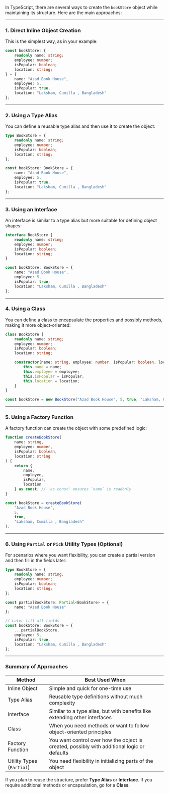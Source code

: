
In TypeScript, there are several ways to create the `bookStore` object while maintaining its structure. Here are the main approaches:

---

### **1. Direct Inline Object Creation**

This is the simplest way, as in your example:

```typescript
const bookStore: {
    readonly name: string;
    employee: number;
    isPopular: boolean;
    location: string;
} = {
    name: "Azad Book House",
    employee: 5,
    isPopular: true,
    location: "Laksham, Cumilla , Bangladesh"
};
```

---

### **2. Using a Type Alias**

You can define a reusable type alias and then use it to create the object:

```typescript
type BookStore = {
    readonly name: string;
    employee: number;
    isPopular: boolean;
    location: string;
};

const bookStore: BookStore = {
    name: "Azad Book House",
    employee: 5,
    isPopular: true,
    location: "Laksham, Cumilla , Bangladesh"
};
```

---

### **3. Using an Interface**

An interface is similar to a type alias but more suitable for defining object shapes:

```typescript
interface BookStore {
    readonly name: string;
    employee: number;
    isPopular: boolean;
    location: string;
}

const bookStore: BookStore = {
    name: "Azad Book House",
    employee: 5,
    isPopular: true,
    location: "Laksham, Cumilla , Bangladesh"
};
```

---

### **4. Using a Class**

You can define a class to encapsulate the properties and possibly methods, making it more object-oriented:

```typescript
class BookStore {
    readonly name: string;
    employee: number;
    isPopular: boolean;
    location: string;

    constructor(name: string, employee: number, isPopular: boolean, location: string) {
        this.name = name;
        this.employee = employee;
        this.isPopular = isPopular;
        this.location = location;
    }
}

const bookStore = new BookStore("Azad Book House", 5, true, "Laksham, Cumilla , Bangladesh");
```

---

### **5. Using a Factory Function**

A factory function can create the object with some predefined logic:

```typescript
function createBookStore(
    name: string,
    employee: number,
    isPopular: boolean,
    location: string
) {
    return {
        name,
        employee,
        isPopular,
        location
    } as const; // 'as const' ensures `name` is readonly
}

const bookStore = createBookStore(
    "Azad Book House",
    5,
    true,
    "Laksham, Cumilla , Bangladesh"
);
```

---

### **6. Using `Partial` or `Pick` Utility Types (Optional)**

For scenarios where you want flexibility, you can create a partial version and then fill in the fields later:

```typescript
type BookStore = {
    readonly name: string;
    employee: number;
    isPopular: boolean;
    location: string;
};

const partialBookStore: Partial<BookStore> = {
    name: "Azad Book House"
};

// Later fill all fields
const bookStore: BookStore = {
    ...partialBookStore,
    employee: 5,
    isPopular: true,
    location: "Laksham, Cumilla , Bangladesh"
};
```

---

### Summary of Approaches

| Method                      | Best Used When                                                                              |
| --------------------------- | ------------------------------------------------------------------------------------------- |
| Inline Object               | Simple and quick for one-time use                                                           |
| Type Alias                  | Reusable type definitions without much complexity                                           |
| Interface                   | Similar to a type alias, but with benefits like extending other interfaces                  |
| Class                       | When you need methods or want to follow object-oriented principles                          |
| Factory Function            | You want control over how the object is created, possibly with additional logic or defaults |
| Utility Types (`Partial`) | You need flexibility in initializing parts of the object                                    |

If you plan to reuse the structure, prefer **Type Alias** or **Interface**. If you require additional methods or encapsulation, go for a **Class**.
